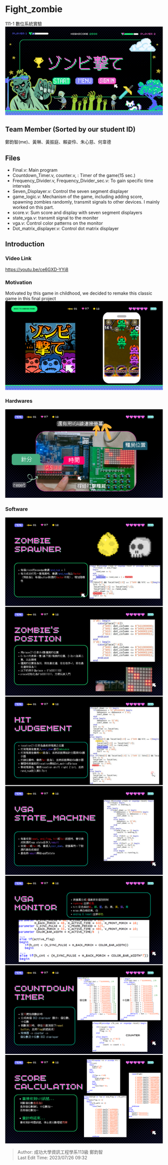 # Fight_zombie
111-1 數位系統實驗
![Cover](https://github.com/disneyyy/Fight_zombie/blob/main/Introduction/1.png)  
## Team Member (Sorted by our student ID)
鄭鈞智(me)、黃琳、黃振庭、賴姿伶、朱心慈、何韋德  
## Files  
* Final.v: Main program
* Countdown_Timer.v, counter.v, : Timer of the game(15 sec.)
* Frequency_Divider.v, Frequency_Divider_sec.v: To gain specific time intervals
* Seven_Displayer.v: Control the seven segment displayer
* game_logic.v: Mechanism of the game, including adding score, spawning zombies randomly, transmit signals to other devices. I mainly worked on this part.
* score.v: Sum score and display with seven segment displayers
* state_vga.v: transmit signal to the moniter
* vga.v: Control color patterns on the monitor
* Dot_matrix_displayer.v: Control dot matrix displayer
## Introduction
### Video Link
https://youtu.be/ce6GXD-YYj8
### Motivation
Motivated by this game in childhood, we decided to remake this classic game in this final project  
![Motivation](https://github.com/disneyyy/Fight_zombie/blob/main/Introduction/4.png)  
### Hardwares  
![Hardware](https://github.com/disneyyy/Fight_zombie/blob/main/Introduction/6.png)  
### Software
![Software1](https://github.com/disneyyy/Fight_zombie/blob/main/Introduction/11.png)  
![Software2](https://github.com/disneyyy/Fight_zombie/blob/main/Introduction/12.png)  
![Software3](https://github.com/disneyyy/Fight_zombie/blob/main/Introduction/13.png)  
![Software4](https://github.com/disneyyy/Fight_zombie/blob/main/Introduction/14.png)  
![Software5](https://github.com/disneyyy/Fight_zombie/blob/main/Introduction/15.png)  
![Software6](https://github.com/disneyyy/Fight_zombie/blob/main/Introduction/16.png)  
![Software7](https://github.com/disneyyy/Fight_zombie/blob/main/Introduction/17.png)  

> Author: 成功大學資訊工程學系113級 鄭鈞智  
> Last Edit Time: 2023/07/26 09:32
